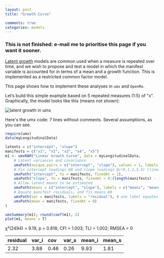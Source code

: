 ```yaml
---
layout: post
title: "Growth Curve"

comments: true
categories: models
---
```


### This is not finished: e-mail me to prioritise this page if you want it sooner.

[Latent growth](https://en.wikipedia.org/wiki/Latent_growth_modeling) models are common used when a measure is repeated over time, and we wish to propose and test a model in which the manifest variable is accounted for in terms of a mean and a growth function. This is implemented as a restricted common factor model.

This page shows how to implement these analyses in `umx` and `OpenMx`.

Let’s build this simple example based on 5 repeated measures (1:5) of "x". Graphically, the model looks like this (means not shown):

 
![latent growth in umx](https://tbates.github.com/media/growth/growth.png)

Here's the umx code: 7 lines without comments. Several assumptions, as you can see.

```r
require(umx)
data(myLongitudinalData)

latents = c("intercept", "slope")
manifests = c("x1", "x2", "x3", "x4", "x5")
m1 <- umxRAM("Linear Growth Curve", data = myLongitudinalData,
	# Latent variances and covariance
	umxPath(unique.pairs = c("intercept", "slope"), values = 1, labels = c("var_i", "cov", "var_s")),
	# Fix intercept loadings @0 and slope loadings @c(0,1,2,3,4) (linear)
	umxPath("intercept", to = manifests, fixedAt = 1),
	umxPath("slope", to = manifests, fixedAt = 0:(length(manifests) - 1)),
	# Allow latent means to be estimated
	umxPath(means = c("intercept", "slope"), labels = c("meani", "means")),
	# Equate manifest residuals, and fix means @0
	umxPath(var = manifests, labels = "residual"), # one label equates these!
	umxPath(mean = manifests, fixedAt = 0)
)

umxSummary(m1); round(coef(m1), 2)
plot(m1, means = T)

```
χ²(2494) = 9.19, p = 0.818; CFI = 1.003; TLI = 1.002; RMSEA = 0

| residual | var_i | cov  | var_s | mean_i | mean_s |
|:---------|:------|:-----|:------|:-------|:-------|
| 2.32     | 3.88  | 0.46 | 0.26  | 9.93   | 1.81   |

